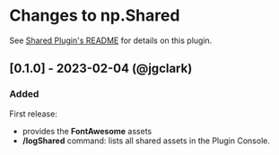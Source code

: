 # Changes to np.Shared

See [Shared Plugin's README](https://github.com/NotePlan/plugins/blob/main/np.Shared/README.md) for details on this plugin.

## [0.1.0] - 2023-02-04 (@jgclark)
### Added
First release:
- provides the **FontAwesome** assets
- **/logShared** command: lists all shared assets in the Plugin Console.
